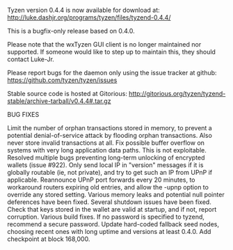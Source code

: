 Tyzen version 0.4.4 is now available for download at:
http://luke.dashjr.org/programs/tyzen/files/tyzend-0.4.4/

This is a bugfix-only release based on 0.4.0.

Please note that the wxTyzen GUI client is no longer maintained nor supported. If someone would like to step up to maintain this, they should contact Luke-Jr.

Please report bugs for the daemon only using the issue tracker at github:
https://github.com/tyzen/tyzen/issues

Stable source code is hosted at Gitorious:
http://gitorious.org/tyzen/tyzend-stable/archive-tarball/v0.4.4#.tar.gz

BUG FIXES

Limit the number of orphan transactions stored in memory, to prevent a potential denial-of-service attack by flooding orphan transactions. Also never store invalid transactions at all.
Fix possible buffer overflow on systems with very long application data paths. This is not exploitable.
Resolved multiple bugs preventing long-term unlocking of encrypted wallets (issue #922).
Only send local IP in "version" messages if it is globally routable (ie, not private), and try to get such an IP from UPnP if applicable.
Reannounce UPnP port forwards every 20 minutes, to workaround routers expiring old entries, and allow the -upnp option to override any stored setting.
Various memory leaks and potential null pointer deferences have been
fixed.
Several shutdown issues have been fixed.
Check that keys stored in the wallet are valid at startup, and if not,
report corruption.
Various build fixes.
If no password is specified to tyzend, recommend a secure password.
Update hard-coded fallback seed nodes, choosing recent ones with long uptime and versions at least 0.4.0.
Add checkpoint at block 168,000.

